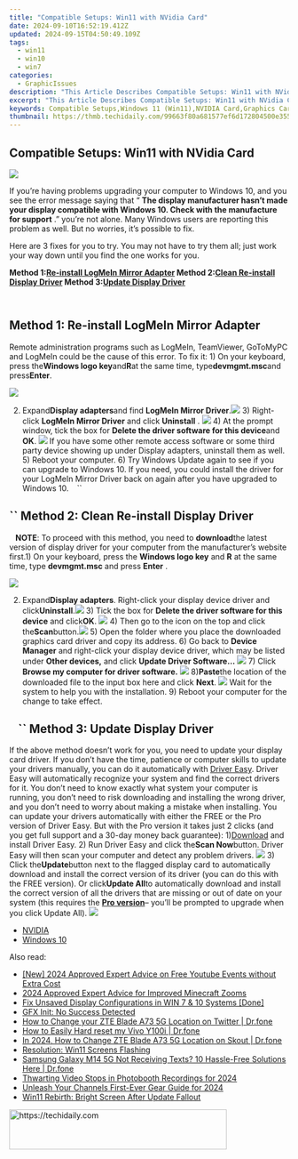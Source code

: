 ```yaml
---
title: "Compatible Setups: Win11 with NVidia Card"
date: 2024-09-10T16:52:19.412Z
updated: 2024-09-15T04:50:49.109Z
tags:
  - win11
  - win10
  - win7
categories:
  - GraphicIssues
description: "This Article Describes Compatible Setups: Win11 with NVidia Card"
excerpt: "This Article Describes Compatible Setups: Win11 with NVidia Card"
keywords: Compatible Setups,Windows 11 (Win11),NVIDIA Card,Graphics Cards,Windows Operating System Compatibility,Latest Windows Upgrade,System Requirements for Windows 11
thumbnail: https://thmb.techidaily.com/99663f80a681577ef6d172804500e3555c286bc17d7a19ae0d763067c374fc29.jpg
---
```


## Compatible Setups: Win11 with NVidia Card

![](https://images.drivereasy.com/wp-content/uploads/2017/10/img_59daf736e8e19.jpg)

 If you’re having problems upgrading your computer to Windows 10, and you see the error message saying that “ **The display manufacturer hasn’t made your display compatible with Windows 10\. Check with the manufacture for support** .” you’re not alone. Many Windows users are reporting this problem as well. But no worries, it’s possible to fix.

Here are 3 fixes for you to try. You may not have to try them all; just work your way down until you find the one works for you.

 **Method 1:[Re-install LogMeIn Mirror Adapter](#m1) Method 2:[Clean Re-install Display Driver](#m2) Method 3:[Update Display Driver](#m3)**

```` ````

## Method 1: Re-install LogMeIn Mirror Adapter

Remote administration programs such as LogMeIn, TeamViewer, GoToMyPC and LogMeIn could be the cause of this error. To fix it: 1) On your keyboard, press the**Windows logo key**and**R**at the same time, type**devmgmt.msc**and press**Enter**.

![](https://images.drivereasy.com/wp-content/uploads/2017/10/img_59daf96a24dba.png)

2) Expand**Display adapters**and find **LogMeIn Mirror Driver**.![](https://images.drivereasy.com/wp-content/uploads/2016/07/img_5795c85651576.png) 3) Right-click **LogMeIn Mirror Driver** and click **Uninstall** . ![](https://images.drivereasy.com/wp-content/uploads/2016/07/img_5795c8b394548.png) 4) At the prompt window, tick the box for **Delete the driver software for this device**and **OK**. ![](https://images.drivereasy.com/wp-content/uploads/2016/07/img_5795c8e56537f.png) If you have some other remote access software or some third party device showing up under Display adapters, uninstall them as well. 5) Reboot your computer. 6) Try Windows Update again to see if you can upgrade to Windows 10\. If you need, you could install the driver for your LogMeIn Mirror Driver back on again after you have upgraded to Windows 10\. ```` ```` ``

## ``  Method 2: Clean Re-install Display Driver

```` ```` **NOTE**: To proceed with this method, you need to **download**the latest version of display driver for your computer from the manufacturer’s website first.1) On your keyboard, press the **Windows logo key** and **R** at the same time, type **devmgmt.msc** and press **Enter** .

![](https://images.drivereasy.com/wp-content/uploads/2017/10/img_59daf96a24dba.png)

2) Expand**Display adapters**. Right-click your display device driver and click**Uninstall**.![](https://images.drivereasy.com/wp-content/uploads/2016/07/img_5796d58e3edbb.png) 3) Tick the box for **Delete the driver software for this device** and click**OK**. ![](https://images.drivereasy.com/wp-content/uploads/2016/07/img_5796d5f49d3d4.png) 4) Then go to the icon on the top and click the**Scan**button.![](https://images.drivereasy.com/wp-content/uploads/2016/07/img_5796d64350fba.png) 5) Open the folder where you place the downloaded graphics card driver and copy its address. 6) Go back to **Device Manager**  and right-click your display device driver,  which may be listed under **Other devices,** and click **Update Driver Software…** ![](https://images.drivereasy.com/wp-content/uploads/2016/07/img_5796dabe1fa4f.png) 7) Click **Browse my computer for driver software.** ![](https://images.drivereasy.com/wp-content/uploads/2016/07/img_5796dacf00084.png) 8)**Paste**the location of the downloaded file to the input box here and click **Next**. ![](https://images.drivereasy.com/wp-content/uploads/2016/07/img_5796dbeb0cb49.png)  Wait for the system to help you with the installation. 9) Reboot your computer for the change to take effect.

## ```` ```` ``  Method 3: Update Display Driver

If the above method doesn’t work for you, you need to update your display card driver. If you don’t have the time, patience or computer skills to update your drivers manually, you can do it automatically with [Driver Easy](https://tools.techidaily.com/drivereasy/download/). Driver Easy will automatically recognize your system and find the correct drivers for it. You don’t need to know exactly what system your computer is running, you don’t need to risk downloading and installing the wrong driver, and you don’t need to worry about making a mistake when installing. You can update your drivers automatically with either the FREE or the Pro version of Driver Easy. But with the Pro version it takes just 2 clicks (and you get full support and a 30-day money back guarantee): 1)[Download](https://tools.techidaily.com/drivereasy/download/) and install Driver Easy. 2) Run Driver Easy and click the**Scan Now**button. Driver Easy will then scan your computer and detect any problem drivers. ![](https://images.drivereasy.com/wp-content/uploads/2017/04/img_58f0869bdce5d.png) 3) Click the**Update**button next to the flagged display card to automatically download and install the correct version of its driver (you can do this with the FREE version). Or click**Update All**to automatically download and install the correct version of all the drivers that are missing or out of date on your system (this requires the [**Pro version**](https://tools.techidaily.com/drivereasy/download/)– you’ll be prompted to upgrade when you click Update All). ![](https://images.drivereasy.com/wp-content/uploads/2017/04/img_58f0884f08079.jpg)

* [NVIDIA](https://tools.techidaily.com/drivereasy/download/)
* [Windows 10](https://tools.techidaily.com/drivereasy/download/)

<ins class="adsbygoogle"
     style="display:block"
     data-ad-format="autorelaxed"
     data-ad-client="ca-pub-7571918770474297"
     data-ad-slot="1223367746"></ins>

<ins class="adsbygoogle"
     style="display:block"
     data-ad-client="ca-pub-7571918770474297"
     data-ad-slot="8358498916"
     data-ad-format="auto"
     data-full-width-responsive="true"></ins>

<span class="atpl-alsoreadstyle">Also read:</span>
<div><ul>
<li><a href="https://youtube-sure.techidaily.com/024-approved-expert-advice-on-free-youtube-events-without-extra-cost/"><u>[New] 2024 Approved Expert Advice on Free Youtube Events without Extra Cost</u></a></li>
<li><a href="https://some-techniques.techidaily.com/2024-approved-expert-advice-for-improved-minecraft-zooms/"><u>2024 Approved Expert Advice for Improved Minecraft Zooms</u></a></li>
<li><a href="https://graphic-issues.techidaily.com/fix-unsaved-display-configurations-in-win-7-and-10-systems-done/"><u>Fix Unsaved Display Configurations in WIN 7 & 10 Systems [Done]</u></a></li>
<li><a href="https://graphic-issues.techidaily.com/gfx-init-no-success-detected/"><u>GFX Init: No Success Detected</u></a></li>
<li><a href="https://location-social.techidaily.com/how-to-change-your-zte-blade-a73-5g-location-on-twitter-drfone-by-drfone-virtual-android/"><u>How to Change your ZTE Blade A73 5G Location on Twitter | Dr.fone</u></a></li>
<li><a href="https://techidaily.com/how-to-easily-hard-reset-my-vivo-y100i-drfone-by-drfone-reset-android-reset-android/"><u>How to Easily Hard reset my Vivo Y100i | Dr.fone</u></a></li>
<li><a href="https://location-social.techidaily.com/in-2024-how-to-change-zte-blade-a73-5g-location-on-skout-drfone-by-drfone-virtual-android/"><u>In 2024, How to Change ZTE Blade A73 5G Location on Skout | Dr.fone</u></a></li>
<li><a href="https://graphic-issues.techidaily.com/resolution-win11-screens-flashing/"><u>Resolution: Win11 Screens Flashing</u></a></li>
<li><a href="https://fix-guide.techidaily.com/samsung-galaxy-m14-5g-not-receiving-texts-10-hassle-free-solutions-here-drfone-by-drfone-fix-android-problems-fix-android-problems/"><u>Samsung Galaxy M14 5G Not Receiving Texts? 10 Hassle-Free Solutions Here | Dr.fone</u></a></li>
<li><a href="https://some-skills.techidaily.com/thwarting-video-stops-in-photobooth-recordings-for-2024/"><u>Thwarting Video Stops in Photobooth Recordings for 2024</u></a></li>
<li><a href="https://facebook-video-footage.techidaily.com/unleash-your-channels-first-ever-gear-guide-for-2024/"><u>Unleash Your Channels First-Ever Gear Guide for 2024</u></a></li>
<li><a href="https://graphic-issues.techidaily.com/win11-rebirth-bright-screen-after-update-fallout/"><u>Win11 Rebirth: Bright Screen After Update Fallout</u></a></li>
</ul></div>

<!-- affiliate ads begin -->
<a href="https://aligracehair.sjv.io/c/5597632/2135373/19272" target="_top" id="2135373">
  <img src="//a.impactradius-go.com/display-ad/19272-2135373" border="0" alt="https://techidaily.com" width="392" height="72"/>
</a>
<img height="0" width="0" src="https://aligracehair.sjv.io/i/5597632/2135373/19272" style="position:absolute;visibility:hidden;" border="0" />
<!-- affiliate ads end -->

